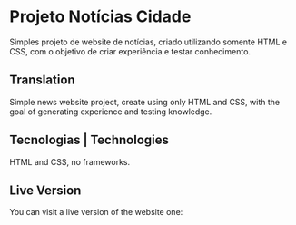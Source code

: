 # Projeto Notícias Cidade

Simples projeto de website de notícias, criado utilizando somente HTML e CSS, com o objetivo de criar experiência e testar conhecimento.

## Translation

Simple news website project, create using only HTML and CSS, with the goal of generating experience and testing knowledge.

## Tecnologias | Technologies

HTML and CSS, no frameworks.

## Live Version

You can visit a live version of the website one: 
